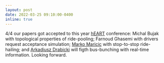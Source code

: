```yaml
---
layout: post
date: 2022-03-25 09:10:00-0400
inline: true
---
```


4/4 our papers got accepted to this year [hEART](https://heart2022.com/) conference: 
Michal Bujak with topological properties of ride-pooling;
Farnoud Ghasemi with drivers request acceptance simulation;
[Marko Maricic](https://repository.tudelft.nl/islandora/object/uuid%3A3e9426a7-a3ec-4943-af7c-55a26592beaa) with stop-to-stop ride-hailing;
and [Arkadiusz Drabicki](https://doi.org/10.1007/s11116-022-10270-3) will figth bus-bunching with real-time information. Looking forward.
